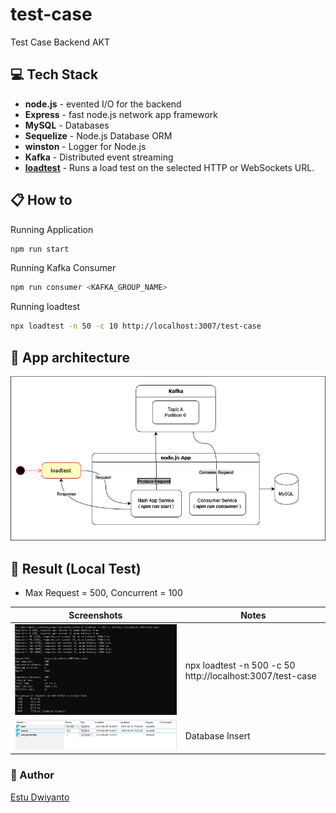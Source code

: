 # test-case
Test Case Backend AKT

## 💻 Tech Stack
- **node.js** - evented I/O for the backend
- **Express** - fast node.js network app framework
- **MySQL** - Databases
- **Sequelize** - Node.js Database ORM
- **winston** - Logger for Node.js
- **Kafka** - Distributed event streaming
- [**loadtest**](https://www.npmjs.com/package/loadtest) - Runs a load test on the selected HTTP or WebSockets URL. 

## 📋  How to

Running Application
```sh
npm run start
```

Running Kafka Consumer
```sh
npm run consumer <KAFKA_GROUP_NAME>
```

Running loadtest
```sh
npx loadtest -n 50 -c 10 http://localhost:3007/test-case
```

## 📌 App architecture
![loadtest](./public/images/app-architecture.png)


## 📝 Result (Local Test)
- Max Request = 500, Concurrent = 100

| Screenshots                                   | Notes                                                     |
|-----------------------------------------------|-----------------------------------------------------------|
| ![loadtest](./public/images/loadtest-500.png) | npx loadtest -n 500 -c 50 http://localhost:3007/test-case |
| ![database](./public/images/db-all-500.png)   | Database Insert                                           |


### 🚀 Author
[Estu Dwiyanto](https://github.com/estudui)
